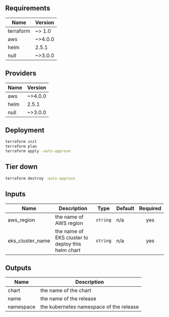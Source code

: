 ## Requirements

| Name | Version |
|------|---------|
| terraform | ~> 1.0 |
| aws | ~>4.0.0 |
| helm | 2.5.1 |
| null | ~>3.0.0 |

## Providers

| Name | Version |
|------|---------|
| aws | ~>4.0.0 |
| helm | 2.5.1 |
| null | ~>3.0.0 |

## Deployment

```sh
terraform init
terraform plan
terraform apply -auto-approve
```

## Tier down

```sh
terraform destroy -auto-approve
```

## Inputs

| Name | Description | Type | Default | Required |
|------|-------------|------|---------|:--------:|
| aws\_region | the name of AWS region | `string` | n/a | yes |
| eks\_cluster\_name | the name of EKS cluster to deploy this helm chart | `string` | n/a | yes |

## Outputs

| Name | Description |
|------|-------------|
| chart | the name of the chart |
| name | the name of the release |
| namespace | the kubernetes namespace of the release |

